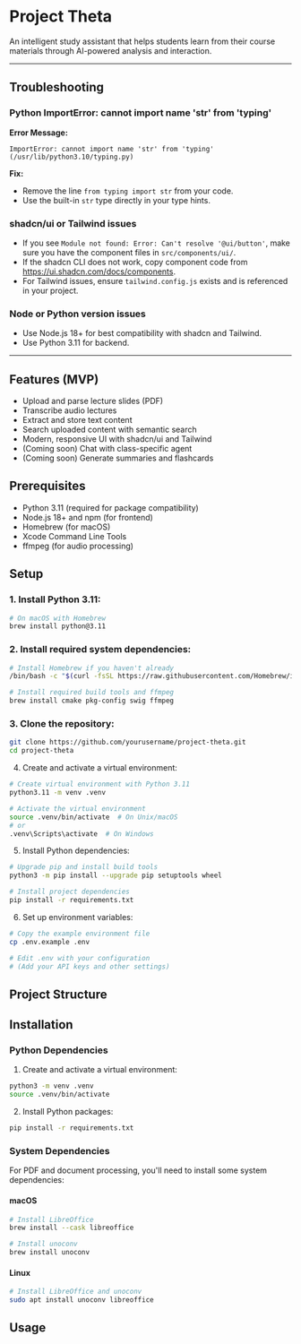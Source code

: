 # Project Theta

An intelligent study assistant that helps students learn from their course materials through AI-powered analysis and interaction.

---

## Troubleshooting

### Python ImportError: cannot import name 'str' from 'typing'

**Error Message:**
```
ImportError: cannot import name 'str' from 'typing' (/usr/lib/python3.10/typing.py)
```

**Fix:**
- Remove the line `from typing import str` from your code.
- Use the built-in `str` type directly in your type hints.

### shadcn/ui or Tailwind issues
- If you see `Module not found: Error: Can't resolve '@ui/button'`, make sure you have the component files in `src/components/ui/`.
- If the shadcn CLI does not work, copy component code from https://ui.shadcn.com/docs/components.
- For Tailwind issues, ensure `tailwind.config.js` exists and is referenced in your project.

### Node or Python version issues
- Use Node.js 18+ for best compatibility with shadcn and Tailwind.
- Use Python 3.11 for backend.

---

## Features (MVP)

- Upload and parse lecture slides (PDF)
- Transcribe audio lectures
- Extract and store text content
- Search uploaded content with semantic search
- Modern, responsive UI with shadcn/ui and Tailwind
- (Coming soon) Chat with class-specific agent
- (Coming soon) Generate summaries and flashcards

## Prerequisites

- Python 3.11 (required for package compatibility)
- Node.js 18+ and npm (for frontend)
- Homebrew (for macOS)
- Xcode Command Line Tools
- ffmpeg (for audio processing)

## Setup

### 1. Install Python 3.11:
```bash
# On macOS with Homebrew
brew install python@3.11
```

### 2. Install required system dependencies:
```bash
# Install Homebrew if you haven't already
/bin/bash -c "$(curl -fsSL https://raw.githubusercontent.com/Homebrew/install/HEAD/install.sh)"

# Install required build tools and ffmpeg
brew install cmake pkg-config swig ffmpeg
```

### 3. Clone the repository:
```bash
git clone https://github.com/yourusername/project-theta.git
cd project-theta
```

4. Create and activate a virtual environment:
```bash
# Create virtual environment with Python 3.11
python3.11 -m venv .venv

# Activate the virtual environment
source .venv/bin/activate  # On Unix/macOS
# or
.venv\Scripts\activate  # On Windows
```

5. Install Python dependencies:
```bash
# Upgrade pip and install build tools
python3 -m pip install --upgrade pip setuptools wheel

# Install project dependencies
pip install -r requirements.txt
```

6. Set up environment variables:
```bash
# Copy the example environment file
cp .env.example .env

# Edit .env with your configuration
# (Add your API keys and other settings)
```

## Project Structure

## Installation

### Python Dependencies
1. Create and activate a virtual environment:
```bash
python3 -m venv .venv
source .venv/bin/activate
```

2. Install Python packages:
```bash
pip install -r requirements.txt
```

### System Dependencies
For PDF and document processing, you'll need to install some system dependencies:

#### macOS
```bash
# Install LibreOffice
brew install --cask libreoffice

# Install unoconv
brew install unoconv
```

#### Linux
```bash
# Install LibreOffice and unoconv
sudo apt install unoconv libreoffice
```

## Usage
